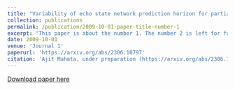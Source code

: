 ```yaml
---
title: "Variability of echo state network prediction horizon for partially observed dynamical systems"
collection: publications
permalink: /publication/2009-10-01-paper-title-number-1
excerpt: 'This paper is about the number 1. The number 2 is left for future work.'
date: 2009-10-01
venue: 'Journal 1'
paperurl: 'https://arxiv.org/abs/2306.10797'
citation: 'Ajit Mahata, under preparation (https://arxiv.org/abs/2306.10797).'
---
```

[Download paper here](https://arxiv.org/abs/2306.10797)
